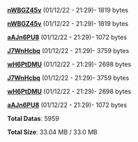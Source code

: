 [**nWBGZ45v**](/data/nWBGZ45v.txt) (01/12/22 - 21:29)- 1819 bytes

[**nWBGZ45v**](/data/nWBGZ45v.txt) (01/12/22 - 21:29)- 1819 bytes

[**aAJn6PU8**](/data/aAJn6PU8.txt) (01/12/22 - 21:29)- 1072 bytes

[**J7WnHcbq**](/data/J7WnHcbq.txt) (01/12/22 - 21:29)- 3759 bytes

[**wH6PtDMU**](/data/wH6PtDMU.txt) (01/12/22 - 21:29)- 2698 bytes

[**J7WnHcbq**](/data/J7WnHcbq.txt) (01/12/22 - 21:29)- 3759 bytes

[**wH6PtDMU**](/data/wH6PtDMU.txt) (01/12/22 - 21:29)- 2698 bytes

[**aAJn6PU8**](/data/aAJn6PU8.txt) (01/12/22 - 21:29)- 1072 bytes

**Total Datas**: 5959

**Total Size**: 33.04 MB / 33.0 MB